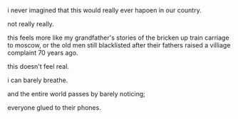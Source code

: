 i never imagined that this would really ever hapoen in our country.

not really really.

this feels more like my grandfather's stories of the bricken up train carriage to moscow, or the old men still blacklisted after their fathers raised a villiage complaint 70 years ago.

this doesn't feel real.

i can barely breathe. 

and the entire world passes by barely noticing;

everyone glued to their phones.
